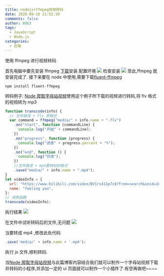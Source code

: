 ```yaml
---
title: nodejs+ffmpeg视频转码
date: 2020-09-18 21:52:39
comments: false
author: 8963
tags:
  - JavaScript
  - Node.js
categories:
  - 后端
---
```


使用 ffmpeg 进行视频转码

<!-- more -->

首先电脑中要先安装 ffmpeg
[下载](http://ffmpeg.org/download.html#build-windows)安装
配置环境
![](https://cdn.jsdelivr.net/gh/K8963/cloudimg@master/blog/w4h3P1.jpg)
检查安装
![](https://cdn.jsdelivr.net/gh/K8963/cloudimg@master/blog/w4hoR0.jpg)
至此,ffmpeg 就安装完成了.
接下来要在 node 中使用,需要下载[fluent-ffmpeg](https://www.npmjs.com/package/fluent-ffmpeg)

```language
npm install fluent-ffmpeg
```

转码例子:
[Node 爬取字母站视频](https://k8963.github.io/2020/09/13/Node%E7%88%AC%E5%8F%96%E5%AD%97%E6%AF%8D%E7%AB%99%E8%A7%86%E9%A2%91/)使用这个例子所下载的视频进行转码,将 flv 格式的视频转为 mp3

```javascript
function transcode(info) {
  // 文件路径 + flv 原格式
  var command = ffmpeg("media/" + info.name + ".flv")
    .on("start", function (commandLine) {
      console.log("开始" + commandLine);
    })
    .on("progress", function (progress) {
      console.log("进度" + progress.percent + "%");
    })
    .on("end", function () {
      console.log("完成");
    })
    //文件路径 + mp3要转码的格式
    .save("media/" + info.name + ".mp4");
}
let videoInfo = {
  url: "https://www.bilibili.com/video/BV1rs411p7c8?from=search&seid=16766879598476832298",
  name: "feeling you",
};
// 调用函数
transcode(videoInfo);
```

执行结果
![](https://cdn.jsdelivr.net/gh/K8963/cloudimg@master/blog/w451c6.jpg)

在文件中试听转码后的文件,无问题
![](https://cdn.jsdelivr.net/gh/K8963/cloudimg@master/blog/w4IrGR.jpg)

当要转成 mp4 ,修改此处代码

```javascript
.save('media/' + info.name + '.mp4');
```

执行 js 文件,顺利转码.

当[Node 爬取字母站视频](http://k8963.site/#/article?id=12)与此篇博客内容结合我们就可以制作一个字母站视频下载并转码的小程序,并添加一定的 ui 页面就可以制作一个小插件了.有空再做吧~~~~
